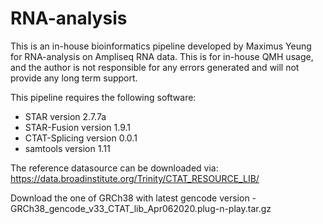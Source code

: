 # RNA-analysis

This is an in-house bioinformatics pipeline developed by Maximus Yeung for RNA-analysis on Ampliseq RNA data.
This is for in-house QMH usage, and the author is not responsible for any errors generated and will not provide any long term support.

This pipeline requires the following software:
- STAR version 2.7.7a
- STAR-Fusion version 1.9.1
- CTAT-Splicing version 0.0.1
- samtools version 1.11

The reference datasource can be downloaded via:
https://data.broadinstitute.org/Trinity/CTAT_RESOURCE_LIB/

Download the one of GRCh38 with latest gencode version - GRCh38_gencode_v33_CTAT_lib_Apr062020.plug-n-play.tar.gz
